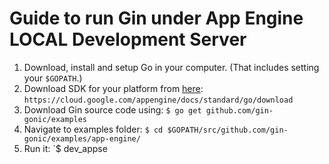 # Guide to run Gin under App Engine LOCAL Development Server

1. Download, install and setup Go in your computer. (That includes setting your `$GOPATH`.)
2. Download SDK for your platform from [here](https://cloud.google.com/appengine/docs/standard/go/download): `https://cloud.google.com/appengine/docs/standard/go/download`
3. Download Gin source code using: `$ go get github.com/gin-gonic/examples`
4. Navigate to examples folder: `$ cd $GOPATH/src/github.com/gin-gonic/examples/app-engine/`
5. Run it: `$ dev_appse